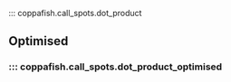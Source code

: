 ::: coppafish.call_spots.dot_product
## Optimised
### ::: coppafish.call_spots.dot_product_optimised